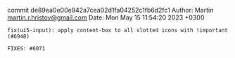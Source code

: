 commit de89ea0e00e942a7cea02d1fa04252c1fb6d2fc1
Author: Martin <martin.r.hristov@gmail.com>
Date:   Mon May 15 11:54:20 2023 +0300

    fix(ui5-input): apply content-box to all slotted icons with !important (#6948)
    
    FIXES: #6071
